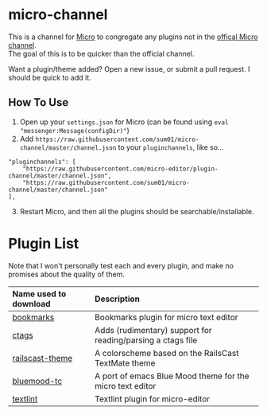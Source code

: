 # micro-channel

This is a channel for [Micro](https://github.com/zyedidia/micro) to congregate any plugins not in the [offical Micro channel](https://github.com/micro-editor/plugin-channel).  
The goal of this is to be quicker than the official channel.

Want a plugin/theme added? Open a new issue, or submit a pull request. I should be quick to add it.

## How To Use

1. Open up your `settings.json` for Micro (can be found using `eval "messenger:Message(configDir)"`)
2. Add `https://raw.githubusercontent.com/sum01/micro-channel/master/channel.json` to your `pluginchannels`, like so...

```
"pluginchannels": [
    "https://raw.githubusercontent.com/micro-editor/plugin-channel/master/channel.json",
    "https://raw.githubusercontent.com/sum01/micro-channel/master/channel.json"
],
```

3. Restart Micro, and then all the plugins should be searchable/installable.

# Plugin List

Note that I won't personally test each and every plugin, and make no promises about the quality of them.

| Name used to download                                             | Description                                                 |
| :---------------------------------------------------------------- | :---------------------------------------------------------- |
| [bookmarks](https://github.com/codezapper/micro-bookmarks-plugin) | Bookmarks plugin for micro text editor                      |
| [ctags](https://github.com/codezapper/micro-ctags-plugin)         | Adds (rudimentary) support for reading/parsing a ctags file |
| [railscast-theme](https://github.com/pbsds/micro-railscast-theme) | A colorscheme based on the RailsCast TextMate theme         |
| [bluemood-tc](https://github.com/lmintmate/blue-mood-micro)       | A port of emacs Blue Mood theme for the micro text editor   |
| [textlint](https://github.com/hidaruma/micro-textlint-plugin)     | Textlint plugin for micro-editor                            |
